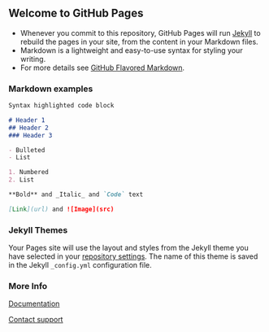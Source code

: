 ## Welcome to GitHub Pages

- Whenever you commit to this repository, GitHub Pages will run [Jekyll](https://jekyllrb.com/) to rebuild the pages in your site, from the content in your Markdown files.
- Markdown is a lightweight and easy-to-use syntax for styling your writing.
- For more details see [GitHub Flavored Markdown](https://guides.github.com/features/mastering-markdown/).

### Markdown examples

```markdown
Syntax highlighted code block

# Header 1
## Header 2
### Header 3

- Bulleted
- List

1. Numbered
2. List

**Bold** and _Italic_ and `Code` text

[Link](url) and ![Image](src)
```


### Jekyll Themes

Your Pages site will use the layout and styles from the Jekyll theme you have selected in your [repository settings](https://github.com/miltozz/miltozz.github.io/settings). The name of this theme is saved in the Jekyll `_config.yml` configuration file.

### More Info

[Documentation](https://help.github.com/categories/github-pages-basics/)

[Contact support](https://github.com/contact)
